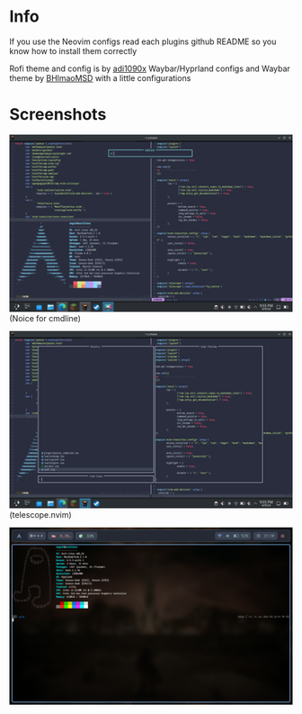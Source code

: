 # Info

If you use the Neovim configs read each plugins github README so you know how to install them correctly

Rofi theme and config is by [adi1090x](https://github.com/adi1090x/rofi)
Waybar/Hyprland configs and Waybar theme by [BHlmaoMSD](https://github.com/BHlmaoMSD/dotfiles) with a little configurations

# Screenshots

![alt text](https://github.com/smelvinmelvin/dotfiles/blob/main/Screenshots/nerd.png)
(Noice for cmdline)

![alt text](https://github.com/smelvinmelvin/dotfiles/blob/main/Screenshots/nerd2.png)
(telescope.nvim)

![alt text](https://github.com/smelvinmelvin/dotfiles/blob/main/Screenshots/neofetchpng.png)
